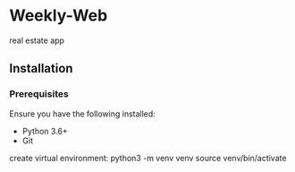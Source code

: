 # Weekly-Web
real estate app
## Installation

### Prerequisites

Ensure you have the following installed:
- Python 3.6+
- Git

create virtual environment: 
python3 -m venv venv
source venv/bin/activate
